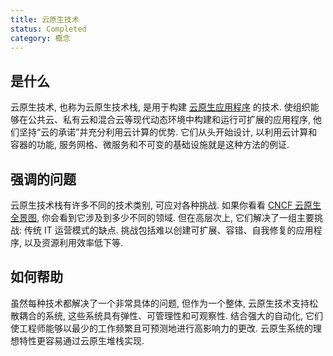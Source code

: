 ```yaml
---
title: 云原生技术
status: Completed
category: 概念
---
```


## 是什么

云原生技术, 也称为云原生技术栈, 是用于构建 [云原生应用程序](/cloud_native_apps/) 的技术. 使组织能够在公共云、私有云和混合云等现代动态环境中构建和运行可扩展的应用程序, 他们坚持“云的承诺”并充分利用云计算的优势. 它们从头开始设计, 以利用云计算和容器的功能, 服务网格、微服务和不可变的基础设施就是这种方法的例证.

## 强调的问题

云原生技术栈有许多不同的技术类别, 可应对各种挑战. 如果你看看 [CNCF 云原生全景图](https://landscape.cncf.io/), 你会看到它涉及到多少不同的领域. 但在高层次上, 它们解决了一组主要挑战: 传统 IT 运营模式的缺点. 挑战包括难以创建可扩展、容错、自我修复的应用程序, 以及资源利用效率低下等.

## 如何帮助

虽然每种技术都解决了一个非常具体的问题, 但作为一个整体, 云原生技术支持松散耦合的系统, 这些系统具有弹性、可管理性和可观察性. 结合强大的自动化, 它们使工程师能够以最少的工作频繁且可预测地进行高影响力的更改. 云原生系统的理想特性更容易通过云原生堆栈实现.
